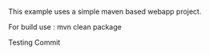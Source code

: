 This example uses a simple maven based webapp project.

For build use : mvn clean package

Testing Commit

